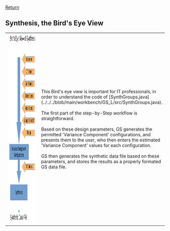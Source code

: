 [Return](professionals.md)
## Synthesis, the Bird's Eye View ##
<TABLE>
	<TR>
		<TD width = "50%">
			<img src = "img/SynBird.png" style="width:350px;height:600px;">
		</TD>
		<TD width = "50%">
			This Bird's eye view is important for IT professionals, in order to
			understand the code of [SynthGroups.java](../../../blob/main/workbench/GS_L/src/SynthGroups.java).</BR></BR>
			The first part of the step-by-Step workflow is straightforward.<BR/><BR/>
			Based on these design parameters, GS generates the permitted 'Variance
			Component' configurations, and presents them to the user, who then enters the estimated 'Variance Component' values for each configuration.<BR/><BR/>
			GS then generates the synthetic data file based on these parameters, 
			and stores the results as a properly formated GS data file.
</TABLE>
